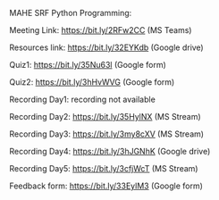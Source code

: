 MAHE SRF Python Programming:

 

Meeting Link: https://bit.ly/2RFw2CC (MS Teams)

Resources link: https://bit.ly/32EYKdb (Google drive)

Quiz1: https://bit.ly/35Nu63l (Google form)

Quiz2: https://bit.ly/3hHvWVG (Google form)

Recording Day1: recording not available

Recording Day2: https://bit.ly/35HylNX (MS Stream)

Recording Day3: https://bit.ly/3my8cXV (MS Stream)

Recording Day4: https://bit.ly/3hJGNhK (Google drive)

Recording Day5: https://bit.ly/3cfjWcT (MS Stream)

Feedback form: https://bit.ly/33EylM3 (Google form)